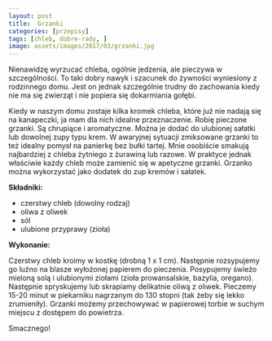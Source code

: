 ```yaml
---
layout: post
title:  Grzanki
categories: [przepisy]
tags: [chleb, dobre-rady, ]
image: assets/images/2017/03/grzanki.jpg
---
```

Nienawidzę wyrzucać chleba, ogólnie jedzenia, ale pieczywa w szczególności. To taki dobry nawyk i szacunek do żywności wyniesiony z rodzinnego domu. Jest on jednak szczególnie trudny do zachowania kiedy nie ma się zwierząt i nie popiera się dokarmiania gołębi.

Kiedy w naszym domu zostaje kilka kromek chleba, które już nie nadają się na kanapeczki, ja mam dla nich idealne przeznaczenie. Robię pieczone grzanki. Są chrupiące i aromatyczne. Można je dodać do ulubionej sałatki lub dowolnej zupy typu krem. W awaryjnej sytuacji zmiksowane grzanki to też idealny pomysł na panierkę bez bułki tartej. Mnie osobiście smakują najbardziej z chleba żytniego z żurawiną lub razowe. W praktyce jednak właściwie każdy chleb może zamienić się w apetyczne grzanki. Grzanko można wykorzystać jako dodatek do zup kremów i sałatek.

**Składniki:**
* czerstwy chleb (dowolny rodzaj)
* oliwa z oliwek
* sól
* ulubione przyprawy (zioła)


**Wykonanie:**

Czerstwy chleb kroimy w kostkę (drobną 1 x 1 cm). Następnie rozsypujemy go luźno na blasze wyłożonej papierem do pieczenia. Posypujemy świeżo mieloną solą i ulubionymi ziołami (zioła prowansalskie, bazylia, oregano). Następnie spryskujemy lub skrapiamy delikatnie oliwą z oliwek. Pieczemy 15-20 minut w piekarniku nagrzanym do 130 stopni (tak żeby się lekko zrumieniły). Grzanki możemy przechowywać w papierowej torbie w suchym miejscu z dostępem do powietrza.

Smacznego!
    